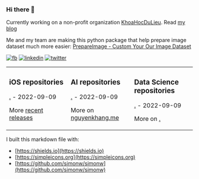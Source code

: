 ### Hi there 👋

Currently working on a non-profit organization [KhoaHocDuLieu](http://khoahocdulieu.org/). Read [my blog](https://nguyenkhang.me/)

Me and my team are making this python package that help prepare image dataset much more easier: [PrepareImage - Custom Your Our Image Dataset](https://github.com/Khoa-Hoc-Du-Lieu/PrepareImage-Custom-Your-Our-Image-Dataset)
<!--
![](https://komarev.com/ghpvc/?username=Al3927&color=orange)
-->
<a href="https://facebook.com/nguyenkhang19" target="_blank"><img src="https://img.shields.io/badge/--white?logo=facebook&?style=for-the-badge" alt="fb"></a> 
<a href="http://linkedin.com/in/nguyenkhangme/" target="_blank"><img src="https://img.shields.io/badge/--blue?logo=linkedin&?style=for-the-badge" alt="linkedin"></a> 
<a href="http://twitter.com/duncanal27" target="_blank"><img src="https://img.shields.io/badge/--white?logo=twitter&?style=social" alt="twitter"></a>

<table><tr><td valign="top" width="33%">

### iOS repositories
<!-- recent_releases starts -->
[.](#) - 2022-09-09
<!-- recent_releases ends -->
More [recent releases](#)
</td><td valign="top" width="34%">

### AI repositories
<!-- blog starts -->
[.](#) - 2022-09-09
<!-- blog ends -->
More on [nguyenkhang.me](https://nguyenkhang.me/)
</td><td valign="top" width="33%">

### Data Science repositories
<!-- tils starts -->
[.](#) - 2022-09-09
<!-- tils ends -->
More on [.](#)
</td></tr></table>

I built this markdown file with:
- [https://shields.io](https://shields.io)
- [https://simpleicons.org](https://simpleicons.org)
- [https://github.com/simonw/simonw](https://github.com/simonw/simonw)
<!--
**Al3927/Al3927** is a ✨ _special_ ✨ repository because its `README.md` (this file) appears on your GitHub profile.

Here are some ideas to get you started:

- 🔭 I’m currently working on ...
- 🌱 I’m currently learning ...
- 👯 I’m looking to collaborate on ...
- 🤔 I’m looking for help with ...
- 💬 Ask me about ...
- 📫 How to reach me: ...
- 😄 Pronouns: ...
- ⚡ Fun fact: ...
-->
